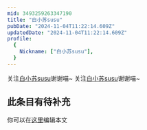 ```yaml
---
mid: 3493259263347190
title: "白小苏susu"
pubDate: "2024-11-04T11:22:14.609Z"
updatedDate: "2024-11-04T11:22:14.609Z"
profile:
  {
    Nickname: ["白小苏susu"],
  }
---
```


关注[白小苏susu](https://space.bilibili.com/3493259263347190)谢谢喵~ 关注[白小苏susu](https://space.bilibili.com/3493259263347190)谢谢喵~

## 此条目有待补充
你可以在[这里](https://github.com/Yuhanawa/VTuber.ICU/edit/master/src/content/v/白小苏susu/index.md)编辑本文
